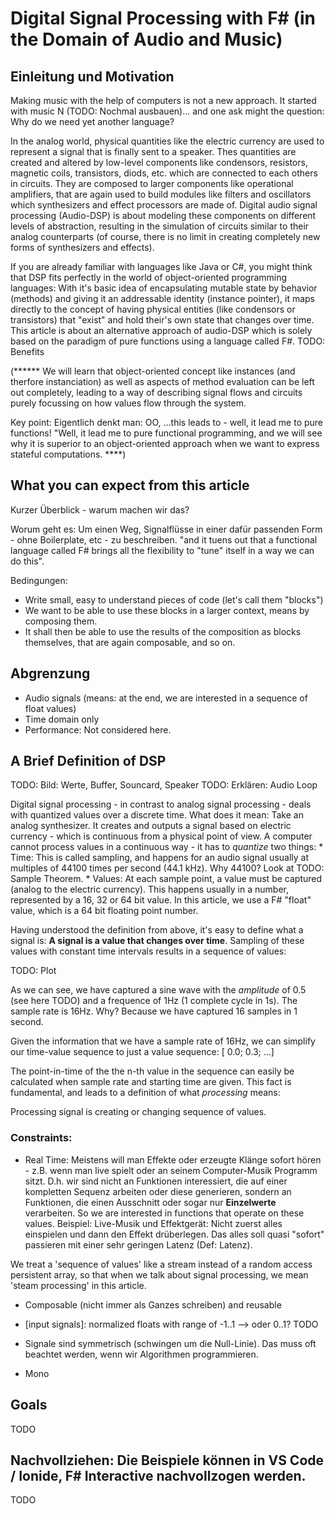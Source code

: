 
# Digital Signal Processing with F# (in the Domain of Audio and Music)

## Einleitung und Motivation

Making music with the help of computers is not a new approach. It started with music N (TODO: Nochmal ausbauen)... and one ask might the question: Why do we need yet another language?

In the analog world, physical quantities like the electric currency are used to represent a signal that is finally sent to a speaker. Thes quantities are created and altered by low-level components like condensors, resistors, magnetic coils, transistors, diods, etc. which are connected to each others in circuits. They are composed to larger components like operational amplifiers, that are again used to build modules like filters and oscillators which synthesizers and effect processors are made of. Digital audio signal processing (Audio-DSP) is about modeling these components on different levels of abstraction, resulting in the simulation of circuits similar to their analog counterparts (of course, there is no limit in creating completely new forms of synthesizers and effects).

If you are already familiar with languages like Java or C#, you might think that DSP fits perfectly in the world of object-oriented programming languages: With it's basic idea of encapsulating mutable state by behavior (methods) and giving it an addressable identity (instance pointer), it maps directly to the concept of having physical entities (like condensors or transistors) that "exist" and hold their's own state that changes over time. This article is about an alternative approach of audio-DSP which is solely based on the paradigm of pure functions using a language called F#. TODO: Benefits

(******
We will learn that object-oriented concept like instances (and therfore instanciation) as well as aspects of method evaluation can be left out completely, leading to a way of describing signal flows and circuits purely focussing on how values flow through the system.

Key point: Eigentlich denkt man: OO,  ...this leads to - well, it lead me to pure functions!
"Well, it lead me to pure functional programming, and we will see why it is superior to an object-oriented approach when we want to express stateful computations.
****)

## What you can expect from this article

Kurzer Überblick - warum machen wir das?

Worum geht es: Um einen Weg, Signalflüsse in einer dafür passenden Form - ohne Boilerplate, etc - zu beschreiben. "and it tuens out that a functional language called F# brings all the flexibility to "tune" itself in a way we can do this".

Bedingungen:
* Write small, easy to understand pieces of code (let's call them "blocks")
* We want to be able to use these blocks in a larger context, means by composing them.
* It shall then be able to use the results of the composition as blocks themselves, that are again composable, and so on.


## Abgrenzung

* Audio signals (means: at the end, we are interested in a sequence of float values)
* Time domain only
* Performance: Not considered here.

## A Brief Definition of DSP

TODO: Bild: Werte, Buffer, Souncard, Speaker
TODO: Erklären: Audio Loop

Digital signal processing - in contrast to analog signal processing - deals with quantized values over a discrete time. What does it mean: Take an analog synthesizer. It creates and outputs a signal based on electric currency - which is continuous from a physical point of view. A computer cannot process values in a continuous way - it has to *quantize* two things:
    * Time: This is called sampling, and happens for an audio signal usually at multiples of 44100 times per second (44.1 kHz). Why 44100? Look at TODO: Sample Theorem.
    * Values: At each sample point, a value must be captured (analog to the electric currency). This happens usually in a number, represented by a 16, 32 or 64 bit value. In this article, we use a F# "float" value, which is a 64 bit floating point number.

Having understood the definition from above, it's easy to define what a signal is: **A signal is a value that changes over time**. Sampling of these values with constant time intervals results in a sequence of values:

TODO: Plot

As we can see, we have captured a sine wave with the *amplitude* of 0.5 (see here TODO) and a frequence of 1Hz (1 complete cycle in 1s). The sample rate is 16Hz. Why? Because we have captured 16 samples in 1 second.

Given the information that we have a sample rate of 16Hz, we can simplify our time-value sequence to just a value sequence:
[ 0.0; 0.3; ...]

The point-in-time of the the n-th value in the sequence can easily be calculated when sample rate and starting time are given. This fact is fundamental, and leads to a definition of what *processing* means:

<statement>Processing signal is creating or changing sequence of values.</statement>

### Constraints:

* Real Time: Meistens will man Effekte oder erzeugte Klänge sofort hören - z.B. wenn man live spielt oder an seinem Computer-Musik Programm sitzt. D.h. wir sind nicht an Funktionen interessiert, die auf einer kompletten Sequenz arbeiten oder diese generieren, sondern an Funktionen, die einen Ausschnitt oder sogar nur **Einzelwerte** verarbeiten. So we are interested in functions that operate on these values. Beispiel: Live-Musik und Effektgerät: Nicht zuerst alles einspielen und dann den Effekt drüberlegen. Das alles soll quasi "sofort" passieren mit einer sehr geringen Latenz (Def: Latenz).

We treat a 'sequence of values' like a stream instead of a random access persistent array, so that when we talk about signal processing, we mean 'steam processing' in this article.

* Composable (nicht immer als Ganzes schreiben) and reusable

* [input signals]: normalized floats with range of -1..1 --> oder 0..1? TODO

* Signale sind symmetrisch (schwingen um die Null-Linie). Das muss oft beachtet werden, wenn wir Algorithmen programmieren.

* Mono

## Goals

TODO



## Nachvollziehen: Die Beispiele können in VS Code / Ionide, F# Interactive nachvollzogen werden.

TODO



